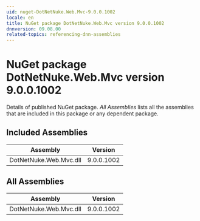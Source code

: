```yaml
---
uid: nuget-DotNetNuke.Web.Mvc-9.0.0.1002
locale: en
title: NuGet package DotNetNuke.Web.Mvc version 9.0.0.1002
dnnversion: 09.08.00
related-topics: referencing-dnn-assemblies
---
```


# NuGet package DotNetNuke.Web.Mvc version 9.0.0.1002
Details of published NuGet package.
*All Assemblies* lists all the assemblies that are included in this package or any dependent package.

## Included Assemblies

|Assembly|Version|
|---|---|
|DotNetNuke.Web.Mvc.dll|9.0.0.1002|

## All Assemblies

|Assembly|Version|
|---|---|
|DotNetNuke.Web.Mvc.dll|9.0.0.1002|

